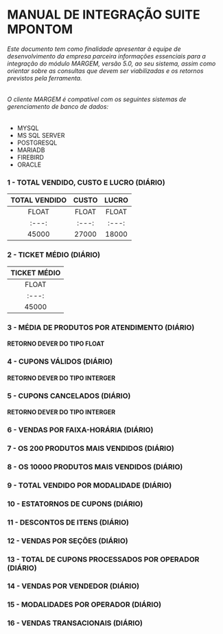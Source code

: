 # MANUAL DE INTEGRAÇÃO SUITE MPONTOM

###### Este documento tem como finalidade apresentar à equipe de desenvolvimento da empresa parceira informações essenciais para a integração do módulo MARGEM, versão 5.0, ao seu sistema, assim como orientar sobre as consultas que devem ser viabilizadas e os retornos previstos pela ferramenta.

###### O cliente MARGEM é compatível com os seguintes sistemas de gerenciamento de banco de dados:
 - MYSQL
 - MS SQL SERVER
 - POSTGRESQL
 - MARIADB
 - FIREBIRD
 - ORACLE

### 1 - TOTAL VENDIDO, CUSTO E LUCRO (DIÁRIO)

| TOTAL VENDIDO | CUSTO | LUCRO |
| :---: | :---: | :---: |
| FLOAT | FLOAT | FLOAT |
| :---: | :---: | :---: |
| 45000 | 27000 | 18000 |

### 2 - TICKET MÉDIO (DIÁRIO)

| TICKET MÉDIO |
| :---: |
| FLOAT |
| :---: |
| 45000 |

### 3 - MÉDIA DE PRODUTOS POR ATENDIMENTO (DIÁRIO)
#### RETORNO DEVER DO TIPO FLOAT

### 4 - CUPONS VÁLIDOS (DIÁRIO)
#### RETORNO DEVER DO TIPO INTERGER

### 5 - CUPONS CANCELADOS (DIÁRIO)
#### RETORNO DEVER DO TIPO INTERGER

### 6 - VENDAS POR FAIXA-HORÁRIA (DIÁRIO)

### 7 - OS 200 PRODUTOS MAIS VENDIDOS (DIÁRIO)

### 8 - OS 10000 PRODUTOS MAIS VENDIDOS (DIÁRIO)

### 9 - TOTAL VENDIDO POR MODALIDADE (DIÁRIO)

### 10 - ESTATORNOS DE CUPONS (DIÁRIO)

### 11 - DESCONTOS DE ITENS (DIÁRIO)

### 12 - VENDAS POR SEÇÕES (DIÁRIO)

### 13 - TOTAL DE CUPONS PROCESSADOS POR OPERADOR (DIÁRIO)

### 14 - VENDAS POR VENDEDOR (DIÁRIO)

### 15 - MODALIDADES POR OPERADOR (DIÁRIO)

### 16 - VENDAS TRANSACIONAIS (DIÁRIO)